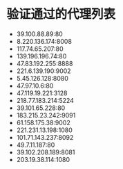 # 验证通过的代理列表

 - 39.100.88.89:80
 - 8.220.136.174:8008
 - 117.74.65.207:80
 - 139.196.196.74:80
 - 47.83.192.255:8888
 - 221.6.139.190:9002
 - 5.45.126.128:8080
 - 47.97.10.6:80
 - 47.119.19.221:3128
 - 218.77.183.214:5224
 - 39.101.65.228:80
 - 183.215.23.242:9091
 - 61.158.175.38:9002
 - 221.231.13.198:1080
 - 101.71.143.237:8092
 - 49.7.11.187:80
 - 39.102.208.189:8081
 - 203.19.38.114:1080
